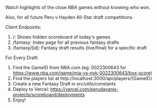 Watch highlights of the close NBA games without knowing who won.

Also, for all future Peru v Hayden All-Star draft competitions.

Client Endpoints:

1. /: Shows hidden scoreboard of today's games
2. /fantasy: Index page for all previous fantasy drafts
3. /fantasy/[id]: Fantasy draft results (live/final) for a specific draft

For Every Draft:

1. Find the GameID from NBA.com (eg: 0022300643 for https://www.nba.com/game/mia-vs-nyk-0022300643/box-score)
2. Find the players list at http://localhost:3000/api/players/{GameID}
3. Create a new Fantasy Draft in src/utils/constants
4. Deploy to Vercel: https://vercel.com/perudayanis-projects/scoreboard/deployments
5. Enjoy!
